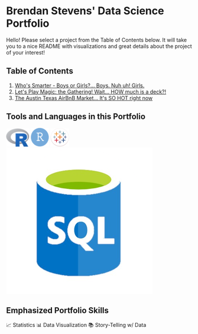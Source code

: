 # Brendan Stevens' Data Science Portfolio
Hello! Please select a project from the Table of Contents below. It will take you to a nice README with visualizations and great details about the project of your interest!

## Table of Contents

1. [Who's Smarter - Boys or Girls?... Boys. Nuh uh! Girls.](https://github.com/bstevens00/Data-Science-Portfolio/tree/main/Project%201%20-%20Classify%20Gender%20by%20Test%20Grade%20-%20Synthetic)  
2. [Let's Play Magic: the Gathering! Wait... HOW much is a deck?!](https://github.com/bstevens00/Data-Science-Portfolio/tree/main/Project%202%20-%20Predict%20Cost%20of%20Modern%20Deck)
3. <a href="https://public.tableau.com/app/profile/brendan.stevens5478/viz/TheAustinTexasAirBnBMarket___ItsSOHOTrightnow/Dashboard1">The Austin Texas AirBnB Market... It's SO HOT right now</a>

## Tools and Languages in this Portfolio

![R Statistical Programming Language](<https://github.com/bstevens00/Data-Science-Portfolio/blob/main/images/r_logo.png> "R Statistical Programming Language")
![RStudio](<https://github.com/bstevens00/Data-Science-Portfolio/blob/main/images/r_studio_logo.png> "RStudio")
![Tableau](<https://github.com/bstevens00/Data-Science-Portfolio/blob/main/images/tableau_icon.png> "Tableau")
![SQL](<https://github.com/bstevens00/Data-Science-Portfolio/blob/main/images/sql_icon.png> "SQL")

## Emphasized Portfolio Skills

:chart_with_upwards_trend: Statistics
:bar_chart: Data Visualization
:books: Story-Telling w/ Data
